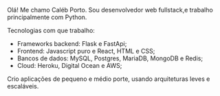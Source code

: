 Olá!
Me chamo Caléb Porto.
Sou desenvolvedor web fullstack,e trabalho principalmente com Python.

Tecnologias com que trabalho:

- Frameworks backend: Flask e FastApi;
- Frontend: Javascript puro e React, HTML e CSS;
- Bancos de dados: MySQL, Postgres, MariaDB, MongoDB e Redis;
- Cloud: Heroku, Digital Ocean e AWS;

Crio aplicações de pequeno e médio porte, usando arquiteturas leves e escaláveis.
